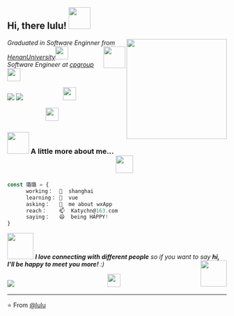<h2> Hi, there lulu! <img src="https://media.giphy.com/media/mGcNjsfWAjY5AEZNw6/giphy.gif" width="50"></h2>
<img align='right' src="https://media.giphy.com/media/ieyl9zmCjO4b4t6qoY/giphy.gif" width="230">
<p><em>Graduated in Software Enginner from <a href="http://www.henu.edu.cn/">HenanUniversity</a><img src="https://media.giphy.com/media/fYSnHlufseco8Fh93Z/giphy.gif" width="30"><img align='right' src="https://media.giphy.com/media/l46CCMYDo6GEaylaM/giphy.gif" width= "50"></br>Software Engineer at <a href="http://www.cpgroup.cn/">cpgroup</a><img src="https://media.giphy.com/media/WUlplcMpOCEmTGBtBW/giphy.gif" width="30">
</em></p>

![](https://img.shields.io/badge/dynamic/json?color=E6162D&label=lulu%27s%20Weibo%20Fans&query=%24.data.totalSubs&url=https%3A%2F%2Fapi.spencerwoo.com%2Fsubstats%2F%3Fsource%3Dweibo%26queryKey%3D3191711317&logo=Sina-Weibo)    ![](https://img.shields.io/badge/dynamic/json?color=181717&label=lulu%27s%20GitHub%20Followers&query=%24.data.totalSubs&url=https%3A%2F%2Fapi.spencerwoo.com%2Fsubstats%2F%3Fsource%3Dgithub%26queryKey%3DKatyChenLu&logo=github)    &emsp;&emsp;&emsp;&emsp;&emsp;&emsp; <img  src="https://media.giphy.com/media/l46CCMYDo6GEaylaM/giphy.gif" width= "30">       

&emsp;&emsp;&emsp;&emsp;&emsp;&emsp; <img  src="https://media.giphy.com/media/l46CCMYDo6GEaylaM/giphy.gif" width= "30">  


### <img src="https://media.giphy.com/media/VgCDAzcKvsR6OM0uWg/giphy.gif" width="50"> A little more about me...  &emsp;&emsp;&emsp;&emsp;&emsp;&emsp;&emsp;&emsp;&emsp;&emsp;&emsp;&emsp;&emsp;&emsp;&emsp; <img  src="https://media.giphy.com/media/l46CCMYDo6GEaylaM/giphy.gif" width= "40">
```javascript
const 璐璐 = {
      working：  🔭  shanghai
      learning： 🌱  vue
      asking：   💬  me about wxApp
      reach：    📫  Katychn@163.com
      saying：   😄  being HAPPY!
}
```

<img src="https://media.giphy.com/media/LnQjpWaON8nhr21vNW/giphy.gif" width="60"> <em><b>I love connecting with different people</b> so if you want to say <b>hi, I'll be happy to meet you more!</b> :)</em>
<img align='right' src="https://media.giphy.com/media/l46CCMYDo6GEaylaM/giphy.gif" width= "60">


![](https://github-readme-stats.vercel.app/api?username=KatyChenLu&show_icons=true&count_private=true&title_color=E88795&icon_color=FF33FF&text_color=D6BCD5&bg_color=30,e96443,904e95)&emsp;&emsp;&emsp;&emsp;&emsp;&emsp;&emsp;&emsp;&emsp;&emsp;&emsp;&emsp;&emsp;&emsp;&emsp; <img  src="https://media.giphy.com/media/l46CCMYDo6GEaylaM/giphy.gif" width= "30">
  
  
---

⭐️ From [@lulu](https://github.com/KatyChenLu)
